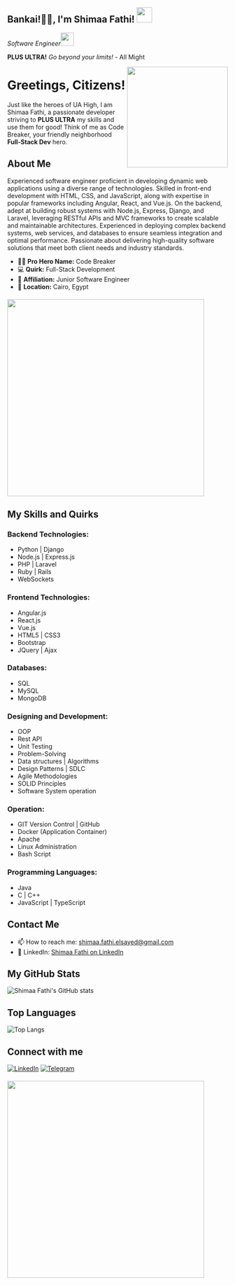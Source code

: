 <h2>Bankai!🙏🏻, I'm Shimaa Fathi! <img src="https://github.com/shimaafathi123/shimaafathi123/assets/93112282/59a543d3-904b-485a-8b89-ceff606ac88a" width="35"></h2>
<p><em>Software Engineer</a><img src="https://media.giphy.com/media/WUlplcMpOCEmTGBtBW/giphy.gif" width="30"> 
</em></p>

**PLUS ULTRA!** *Go beyond your limits!* - All Might
<div>
<img align='right' src="https://github.com/shimaafathi123/shimaafathi123/assets/93112282/91b1f81c-bb73-4779-ab04-ec1cf614804b" width="230">
  </div>
<h1> Greetings, Citizens! </h1>

Just like the heroes of UA High, I am Shimaa Fathi, a passionate developer striving to **PLUS ULTRA** my skills and use them for good!  Think of me as Code Breaker, your friendly neighborhood **Full-Stack Dev** hero.

## About Me
Experienced software engineer proficient in developing dynamic web applications using a diverse range of technologies. 
Skilled in front-end development with HTML, CSS, and JavaScript, along with expertise in popular frameworks including Angular, React, and Vue.js. 
On the backend, adept at building robust systems with Node.js, Express, Django, and Laravel, leveraging RESTful APIs and MVC frameworks to create scalable and maintainable architectures. Experienced in deploying complex backend systems, web services, and databases to ensure seamless integration and optimal performance. 
Passionate about delivering high-quality software solutions that meet both client needs and industry standards.

- 🦸‍♂️ **Pro Hero Name:** Code Breaker
- 💻 **Quirk:** Full-Stack Development
- 🌟 **Affiliation:** Junior Software Engineer
- 📍 **Location:** Cairo, Egypt

<div class="text-center" style="margin-top: 20px;">
  <img src="https://github.com/shimaafathi123/shimaafathi123/assets/93112282/feeffba1-3079-43bb-ac38-6e239ceebb98" width="450" />
</div>

## My Skills and Quirks

### Backend Technologies:
- Python | Django
- Node.js | Express.js
- PHP | Laravel
- Ruby | Rails
- WebSockets

### Frontend Technologies:
- Angular.js
- React.js
- Vue.js
- HTML5 | CSS3
- Bootstrap
- JQuery | Ajax

### Databases:
- SQL
- MySQL
- MongoDB

### Designing and Development:
- OOP
- Rest API
- Unit Testing
- Problem-Solving
- Data structures | Algorithms
- Design Patterns | SDLC
- Agile Methodologies
- SOLID Principles
- Software System operation

### Operation:
- GIT Version Control | GitHub
- Docker (Application Container)
- Apache
- Linux Administration
- Bash Script

### Programming Languages:
- Java
- C | C++
- JavaScript | TypeScript


## Contact Me

- 📫 How to reach me: shimaa.fathi.elsayed@gmail.com
- 💼 LinkedIn: [Shimaa Fathi on LinkedIn](https://www.linkedin.com/in/shimaafathielsayed/)

## My GitHub Stats

![Shimaa Fathi's GitHub stats](https://github-readme-stats.vercel.app/api?username=shimaafathi123&show_icons=true&theme=tokyonight)

## Top Languages

![Top Langs](https://github-readme-stats.vercel.app/api/top-langs/?username=shimaafathi123&layout=compact&theme=tokyonight)

## Connect with me

[![LinkedIn](https://img.shields.io/badge/LinkedIn-blue?style=for-the-badge&logo=linkedin)](https://www.linkedin.com/in/shimaafathielsayed/)
[![Telegram](https://img.shields.io/badge/Telegram-blue?style=for-the-badge&logo=telegram)](https://t.me/shimaafathi4)

<div class="text-center" style="margin-top: 20px;">
  <img src="https://github.com/shimaafathi123/shimaafathi123/assets/93112282/520242c7-905c-4285-9ea9-5144494a5170" width="450" />
</div>
